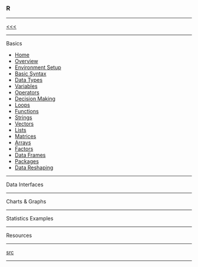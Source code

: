 
### R

---

[<<<](https://github.com/ttltrk/PRG/blob/master/C/DOC/CP/CP.MD)

---

Basics

* <a href="">Home</a>
* <a href="">Overview</a>
* <a href="">Environment Setup</a>
* <a href="">Basic Syntax</a>
* <a href="">Data Types</a>
* <a href="">Variables</a>
* <a href="">Operators</a>
* <a href="">Decision Making</a>
* <a href="">Loops</a>
* <a href="">Functions</a>
* <a href="">Strings</a>
* <a href="">Vectors</a>
* <a href="">Lists</a>
* <a href="">Matrices</a>
* <a href="">Arrays</a>
* <a href="">Factors</a>
* <a href="">Data Frames</a>
* <a href="">Packages</a>
* <a href="">Data Reshaping</a>

---

Data Interfaces

---

Charts & Graphs

---

Statistics Examples

---

Resources

---

[src](https://www.tutorialspoint.com/r/index.htm)

---
